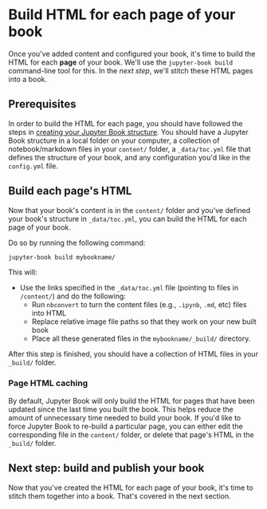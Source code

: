 # Build HTML for each page of your book

Once you've added content and configured your book, it's time to
build the HTML for each **page** of your book. We'll use the
`jupyter-book build` command-line tool for this. In the _next step_,
we'll stitch these HTML pages into a book.

## Prerequisites

In order to build the HTML for each page, you should have followed the steps
in [creating your Jupyter Book structure](02_create.html). You should have
a Jupyter Book structure in a local folder on your computer, a collection
of notebook/markdown files in your `content/` folder, a `_data/toc.yml` file
that defines the structure of your book, and any configuration you'd like
in the `config.yml` file.

## Build each page's HTML

Now that your book's content is in the `content/` folder and you've
defined your book's structure in `_data/toc.yml`, you can build
the HTML for each page of your book.

Do so by running the following command:

```bash
jupyter-book build mybookname/
```

This will:

* Use the links specified in the `_data/toc.yml` file (pointing to files in `/content/`) and
  do the following:
  * Run `nbconvert` to turn the content files (e.g., `.ipynb`, `.md`, etc) files into HTML
  * Replace relative image file paths so that they work on your new built book
  * Place all these generated files in the `mybookname/_build/` directory.

After this step is finished, you should have a collection of HTML files in your
`_build/` folder.

### Page HTML caching

By default, Jupyter Book will only build the HTML for pages that have
been updated since the last time you built the book. This helps reduce the
amount of unnecessary time needed to build your book. If you'd like to
force Jupyter Book to re-build a particular page, you can either edit the
corresponding file in the `content/` folder, or delete that page's HTML
in the `_build/` folder.

## Next step: build and publish your book

Now that you've created the HTML for each page of your book, it's time
to stitch them together into a book. That's covered in the next section.